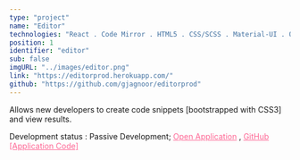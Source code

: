 ```yaml
---
type: "project"
name: "Editor"
technologies: "React . Code Mirror . HTML5 . CSS/SCSS . Material-UI . OAuth20 . PostgreSQL/pg . Nodejs/Express . Heroku"
position: 1
identifier: "editor"
sub: false
imgURL: "../images/editor.png"
link: "https://editorprod.herokuapp.com/"
github: "https://github.com/gjagnoor/editorprod"
---
```


Allows new developers to create code snippets [bootstrapped with CSS3] and view results.

Development status : Passive Development; <a href="https://editorprod.herokuapp.com/" style="color: #fe6694">Open Application</a> , <a href="https://github.com/gjagnoor/editorprod" style="color: #fe6694">GitHub [Application Code]</a>
